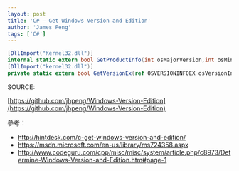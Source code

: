 ```yaml
---
layout: post
title: 'C# – Get Windows Version and Edition'
author: 'James Peng'
tags: ['C#']
---
```



~~~csharp
[DllImport("Kernel32.dll")]
internal static extern bool GetProductInfo(int osMajorVersion,int osMinorVersion,int spMajorVersion,int spMinorVersion,out int edition);
[DllImport("kernel32.dll")]
private static extern bool GetVersionEx(ref OSVERSIONINFOEX osVersionInfo);

~~~

SOURCE:

[https://github.com/jhpeng/Windows-Version-Edition](https://github.com/jhpeng/Windows-Version-Edition)



參考：

- http://hintdesk.com/c-get-windows-version-and-edition/
- https://msdn.microsoft.com/en-us/library/ms724358.aspx
- http://www.codeguru.com/cpp/misc/misc/system/article.php/c8973/Determine-Windows-Version-and-Edition.htm#page-1